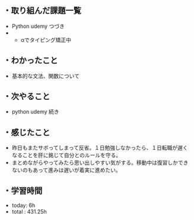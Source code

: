 ## ・取り組んだ課題一覧
- Python udemy つづき
- + αでタイピング矯正中

## ・わかったこと
- 基本的な文法、関数について

## ・次やること
- python udemy 続き

## ・感じたこと
- 昨日もまたサボってしまって反省。１日勉強しなかったら、１日転職が遅くなることを肝に銘じて自分とのルールを守る。
- まとめながらやってみたら思い出しやすい気がする。移動中は復習しかできないのもあって進みは遅いが着実に進めたい。

## ・学習時間
- today:   6h
- total  : 431.25h